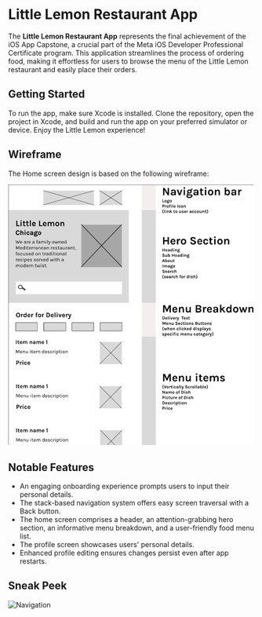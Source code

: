 # **Little Lemon Restaurant App** 

The **Little Lemon Restaurant App** represents the final achievement of the iOS App Capstone, a crucial part of the Meta iOS Developer Professional Certificate program. This application streamlines the process of ordering food, making it effortless for users to browse the menu of the Little Lemon restaurant and easily place their orders.

## **Getting Started**
To run the app, make sure Xcode is installed. Clone the repository, open the project in Xcode, and build and run the app on your preferred simulator or device. Enjoy the Little Lemon experience!

## **Wireframe**
The Home screen design is based on the following wireframe:

<img width="500" alt="Wireframe" src='ScreenShots/wireframe.png'>

## **Notable Features**
- An engaging onboarding experience prompts users to input their personal details.
- The stack-based navigation system offers easy screen traversal with a Back button.
- The home screen comprises a header, an attention-grabbing hero section, an informative menu breakdown, and a user-friendly food menu list.
- The profile screen showcases users' personal details.
- Enhanced profile editing ensures changes persist even after app restarts.

## **Sneak Peek**
![Navigation](ScreenShots/navigation.gif)





